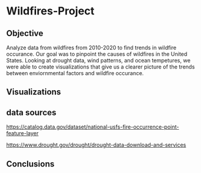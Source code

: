 # Wildfires-Project
## Objective
Analyze data from wildfires from 2010-2020 to find trends in wildfire occurance. Our goal was to pinpoint the causes of wildfires in the United States. Looking at drought data, wind patterns, and ocean tempetures, we were able to create visualizations that give us a clearer picture of the trends between enviornmental factors and wildfire occurance. 
## Visualizations

## data sources
https://catalog.data.gov/dataset/national-usfs-fire-occurrence-point-feature-layer

https://www.drought.gov/drought/drought-data-download-and-services

## Conclusions
